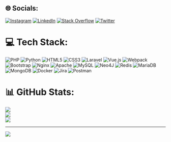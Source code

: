 ## 🌐 Socials:
[![Instagram](https://img.shields.io/badge/Instagram-%23E4405F.svg?logo=Instagram&logoColor=white)](https://instagram.com/ebr4hiim) [![LinkedIn](https://img.shields.io/badge/LinkedIn-%230077B5.svg?logo=linkedin&logoColor=white)](https://linkedin.com/in/ebrahimimami) [![Stack Overflow](https://img.shields.io/badge/-Stackoverflow-FE7A16?logo=stack-overflow&logoColor=white)](https://stackoverflow.com/users/685044) [![Twitter](https://img.shields.io/badge/Twitter-%231DA1F2.svg?logo=Twitter&logoColor=white)](https://twitter.com/e_imami) 

# 💻 Tech Stack:
![PHP](https://img.shields.io/badge/php-%23777BB4.svg?style=for-the-badge&logo=php&logoColor=white) ![Python](https://img.shields.io/badge/python-3670A0?style=for-the-badge&logo=python&logoColor=ffdd54) ![HTML5](https://img.shields.io/badge/html5-%23E34F26.svg?style=for-the-badge&logo=html5&logoColor=white) ![CSS3](https://img.shields.io/badge/css3-%231572B6.svg?style=for-the-badge&logo=css3&logoColor=white) ![Laravel](https://img.shields.io/badge/laravel-%23FF2D20.svg?style=for-the-badge&logo=laravel&logoColor=white) ![Vue.js](https://img.shields.io/badge/vuejs-%2335495e.svg?style=for-the-badge&logo=vuedotjs&logoColor=%234FC08D) ![Webpack](https://img.shields.io/badge/webpack-%238DD6F9.svg?style=for-the-badge&logo=webpack&logoColor=black) ![Bootstrap](https://img.shields.io/badge/bootstrap-%23563D7C.svg?style=for-the-badge&logo=bootstrap&logoColor=white) ![Nginx](https://img.shields.io/badge/nginx-%23009639.svg?style=for-the-badge&logo=nginx&logoColor=white) ![Apache](https://img.shields.io/badge/apache-%23D42029.svg?style=for-the-badge&logo=apache&logoColor=white) ![MySQL](https://img.shields.io/badge/mysql-%2300f.svg?style=for-the-badge&logo=mysql&logoColor=white) 	![Neo4J](https://img.shields.io/badge/Neo4j-008CC1?style=for-the-badge&logo=neo4j&logoColor=white) ![Redis](https://img.shields.io/badge/redis-%23DD0031.svg?style=for-the-badge&logo=redis&logoColor=white) ![MariaDB](https://img.shields.io/badge/MariaDB-003545?style=for-the-badge&logo=mariadb&logoColor=white) ![MongoDB](https://img.shields.io/badge/MongoDB-%234ea94b.svg?style=for-the-badge&logo=mongodb&logoColor=white) ![Docker](https://img.shields.io/badge/docker-%230db7ed.svg?style=for-the-badge&logo=docker&logoColor=white) ![Jira](https://img.shields.io/badge/jira-%230A0FFF.svg?style=for-the-badge&logo=jira&logoColor=white) ![Postman](https://img.shields.io/badge/Postman-FF6C37?style=for-the-badge&logo=postman&logoColor=white)
# 📊 GitHub Stats:
![](https://github-readme-stats.vercel.app/api?username=imami&theme=dark&hide_border=true&include_all_commits=false&count_private=false)<br/>
![](https://github-readme-streak-stats.herokuapp.com/?user=imami&theme=dark&hide_border=true)<br/>
![](https://github-readme-stats.vercel.app/api/top-langs/?username=imami&theme=dark&hide_border=true&include_all_commits=false&count_private=false&layout=compact)

---
[![](https://visitcount.itsvg.in/api?id=imami&icon=0&color=4)](https://visitcount.itsvg.in)
